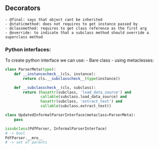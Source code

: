 
## Decorators
	- @final: says that object cant be inherited
	- @staticmethod: does not requires to get instance passed by
	- @classmethod: requires to get class reference as the first arg
	- @override: to indicate that a subclass method should override a superclass method

### Python interfaces:

To create python interface we can use:
	- Bare class 
	- using metaclesses:
```python
class ParserMeta(type):
    def __instancecheck__(cls, instance):
        return cls.__subclasscheck__(type(instance))

    def __subclasscheck__(cls, subclass):
        return (hasattr(subclass, 'load_data_source') and 
                callable(subclass.load_data_source) and 
                hasattr(subclass, 'extract_text') and 
                callable(subclass.extract_text))

class UpdatedInformalParserInterface(metaclass=ParserMeta):
    pass
```

```python
issubclass(PdfParser, InformalParserInterface)
# -> bool
PdfParser.__mro__
# -> set of parents

```